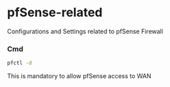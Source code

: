 # pfSense-related
Configurations and Settings related to pfSense Firewall


### Cmd
```bash
pfctl -d
```

This is mandatory to allow pfSense access to WAN
